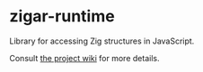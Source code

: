 # zigar-runtime

Library for accessing Zig structures in JavaScript.

Consult [the project wiki](https://github.com/chung-leong/zigar/wiki) for more details.
